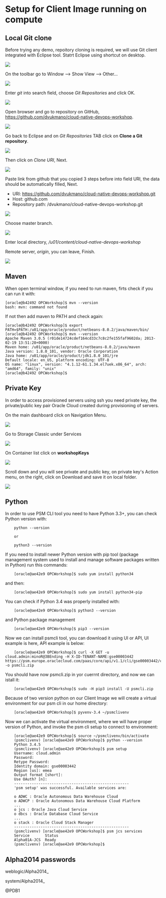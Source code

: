 # Setup for Client Image running on compute #

## Local Git clone ##
Before trying any demo, repoitory cloning is required, we will use Git client integrated with Eclipse tool. Statrt Eclipse using shortcut on desktop.

![](images/EnvSetup/git-eclipse-01.png)

On the toolbar go to Window --> Show View --> Other...

![](images/EnvSetup/git-eclipse-02.png)

Enter *git* into search field, choose *Git Repositories* and click OK.

![](images/EnvSetup/git-eclipse-03.png)

Open browser and go to repository on GitHub, https://github.com/dvukmano/cloud-native-devops-workshop. 

![](images/EnvSetup/git-eclipse-04.png)

Go back to Eclipse and on *Git Repositories* TAB click on **Clone a Git repository**.

![](images/EnvSetup/git-eclipse-05.png)

Then click on *Clone URI*, Next.

![](images/EnvSetup/git-eclipse-06.png)

Paste link from github that you copied 3 steps before into field URI, the data should be automatically filled, Next.
- URI: https://github.com/dvukmano/cloud-native-devops-workshop.git
- Host: github.com
- Repository path: /dvukmano/cloud-native-devops-workshop.git

![](images/EnvSetup/git-eclipse-07.png)

Choose master branch.

![](images/EnvSetup/git-eclipse-08.png)

Enter local directory, */u01/content/cloud-native-devops-workshop*

Remote server, *origin*, you can leave, Finish.

![](images/EnvSetup/git-eclipse-09.png)

## Maven  ##
When open terminal window, if you need to run maven, firts check if you can run it with:

    [oracle@b42492 OPCWorkshop]$ mvn --version
    bash: mvn: command not found

If not then add maven to PATH and check again:

    [oracle@b42492 OPCWorkshop]$ export PATH=$PATH:/u01/app/oracle/product/netbeans-8.0.2/java/maven/bin/
    [oracle@b42492 OPCWorkshop]$ mvn --version
    Apache Maven 3.0.5 (r01de14724cdef164cd33c7c8c2fe155faf9602da; 2013-02-19 13:51:28+0000)
    Maven home: /u01/app/oracle/product/netbeans-8.0.2/java/maven
    Java version: 1.8.0_101, vendor: Oracle Corporation
    Java home: /u01/app/oracle/product/jdk1.8.0_101/jre
    Default locale: en_US, platform encoding: UTF-8
    OS name: "linux", version: "4.1.12-61.1.34.el7uek.x86_64", arch: "amd64", family: "unix"
    [oracle@b42492 OPCWorkshop]$ 

## Private Key ##
In order to access provisioned servers using ssh you need private key, the private/public key pair Oracle Cloud created during provisioning of servers.

On the main dashboard click on Navigation Menu.

![](images/EnvSetup/pkey-01.png)

Go to Storage Classic under Services

![](images/EnvSetup/pkey-02.png)

On Container list click on **workshopKeys**

![](images/EnvSetup/pkey-03.png)

Scroll down and you will see private and public key, on private key's Action menu, on the right, click on Download and save it on local folder.

![](images/EnvSetup/pkey-04.png)

## Python ##
In order to use PSM CLI tool you need to have Python 3.3+, you can check Python version with:
        
        python --version
        
        or
        
        python3 --version

If you need to install newer Python version with pip tool (package management system used to install and manage software packages written in Python) run this commands:

        [oracle@ae42e9 OPCWorkshop]$ sudo yum install python34
        
and then:

        [oracle@ae42e9 OPCWorkshop]$ sudo yum install python34-pip
        
You can check if Python 3.4 was properly installed with:        
        
        [oracle@ae42e9 OPCWorkshop]$ python3 --version

and Python package management 

        [oracle@ae42e9 OPCWorkshop]$ pip3 --version

Now we can install psmcli tool, you can download it using UI or API, UI example is here, API example is below:

        [oracle@ae42e9 OPCWorkshop]$ curl -X GET -u cloud.admin:minoR@3BEnding -H X-ID-TENANT-NAME:gse00003442 https://psm.europe.oraclecloud.com/paas/core/api/v1.1/cli/gse00003442/client -o psmcli.zip

You should have now psmcli.zip in yor cuerrnt directory, and now we can istall it:

        [oracle@ae42e9 OPCWorkshop]$ sudo -H pip3 install -U psmcli.zip

Because of two version python on our Client Image we will create a virtual environment for our psm cli in our home directory:

        [oracle@ae42e9 OPCWorkshop]$ pyvenv-3.4 ~/psmclivenv

Now we can activate the virtual environment, where we will have proper version of Python, and invoke the psm cli setup to connect to environment:

        [oracle@ae42e9 OPCWorkshop]$ source ~/psmclivenv/bin/activate
        (psmclivenv) [oracle@ae42e9 OPCWorkshop]$ python --version
        Python 3.4.5
        (psmclivenv) [oracle@ae42e9 OPCWorkshop]$ psm setup
        Username: cloud.admin
        Password: 
        Retype Password: 
        Identity domain: gse00003442
        Region [us]: emea
        Output format [short]: 
        Use OAuth? [n]: 
        ----------------------------------------------------
        'psm setup' was successful. Available services are:
        
        o ADWC : Oracle Autonomous Data Warehouse Cloud
        o ADWCP : Oracle Autonomous Data Warehouse Cloud Platform
        ...
        o jcs : Oracle Java Cloud Service
        o dbcs : Oracle Database Cloud Service
        ...
        o stack : Oracle Cloud Stack Manager
        ----------------------------------------------------
        (psmclivenv) [oracle@ae42e9 OPCWorkshop]$ psm jcs services
        Service       Status  
        Alpha01A-JCS  Ready   
        (psmclivenv) [oracle@ae42e9 OPCWorkshop]$ 


## Alpha2014 passwords ##

weblogic/Alpha2014_

system/Alpha2014_


@PDB1

